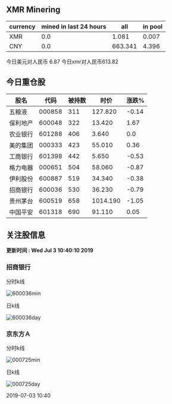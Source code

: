 ## XMR Minering

|currency|mined in last 24 hours|all|in pool|
|---|---|---|---|
|XMR|0.0|1.081|0.007|
|CNY|0.0|663.341|4.396|

今日美元对人民币 6.87	今日xmr对人民币613.82


## 今日重仓股 

|股名|代码|被持数|时价|涨跌%|
|---|---|---|---|---|
|五粮液|000858|311|127.820|-0.14|
|保利地产|600048|322|13.420|1.67|
|农业银行|601288|406|3.640|0.0|
|美的集团|000333|423|55.010|0.36|
|工商银行|601398|442|5.650|-0.53|
|格力电器|000651|504|58.060|-0.87|
|伊利股份|600887|519|34.340|-0.38|
|招商银行|600036|530|36.230|-0.79|
|贵州茅台|600519|658|1014.190|-1.05|
|中国平安|601318|690|91.110|0.05|

## 关注股信息
**更新时间 : Wed Jul  3 10:40:10 2019**
### 招商银行 
分时k线

![600036min](http://image.sinajs.cn/newchart/min/n/sh600036.gif)

日k线

![600036day](http://image.sinajs.cn/newchart/daily/n/sh600036.gif)

### 京东方Ａ 
分时k线

![000725min](http://image.sinajs.cn/newchart/min/n/sz000725.gif)

日k线

![000725day](http://image.sinajs.cn/newchart/daily/n/sz000725.gif)

2019-07-03 10:40